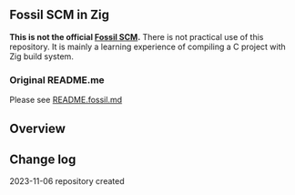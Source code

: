 ## Fossil SCM in Zig ##

**This is not the official [Fossil SCM](https://fossil-scm.org/).** There is not practical use of this repository. It is mainly a learning experience of compiling a C project with Zig build system.

### Original README.me ###

Please see [README.fossil.md](README.fossil.md)

## Overview ##

## Change log ##

2023-11-06 repository created
